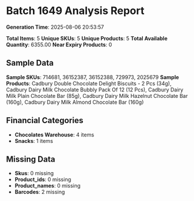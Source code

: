 # Batch 1649 Analysis Report

**Generation Time**: 2025-08-06 20:53:57

**Total Items**: 5
**Unique SKUs**: 5
**Unique Products**: 5
**Total Available Quantity**: 6355.00
**Near Expiry Products**: 0

## Sample Data
**Sample SKUs**: 714681, 36152387, 36152388, 729973, 2025679
**Sample Products**: Cadbury Double Chocolate Delight Biscuits - 2 Pcs (34g), Cadbury Dairy Milk Chocolate Bubbly Pack Of 12 (12 Pcs), Cadbury Dairy Milk Plain Chocolate Bar (85g), Cadbury Dairy Milk Hazelnut Chocolate Bar (160g), Cadbury Dairy Milk Almond Chocolate Bar (160g)

## Financial Categories
- **Chocolates Warehouse**: 4 items
- **Snacks**: 1 items

## Missing Data
- **Skus**: 0 missing
- **Product_ids**: 0 missing
- **Product_names**: 0 missing
- **Barcodes**: 2 missing
